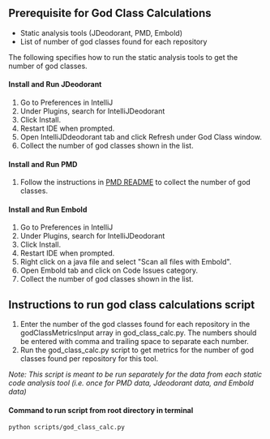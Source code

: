 ## Prerequisite for God Class Calculations
* Static analysis tools (JDeodorant, PMD, Embold)
* List of number of god classes found for each repository

The following specifies how to run the static analysis tools to get the number of god classes.
<br/>
#### Install and Run JDeodorant
1. Go to Preferences in IntelliJ
2. Under Plugins, search for IntelliJDeodorant
3. Click Install.
4. Restart IDE when prompted.
5. Open IntelliJDdeodorant tab and click Refresh under God Class window.
6. Collect the number of god classes shown in the list.

#### Install and Run PMD
1. Follow the instructions in [PMD README](https://github.com/mtwins/findPopularJavaRepos/blob/main/pmd/README_PMD.md) to collect the number of god classes.

#### Install and Run Embold
1. Go to Preferences in IntelliJ
2. Under Plugins, search for IntelliJDeodorant
3. Click Install.
4. Restart IDE when prompted.
5. Right click on a java file and select "Scan all files with Embold".
6. Open Embold tab and click on Code Issues category.
7. Collect the number of god classes shown in the list.


## Instructions to run god class calculations script
1) Enter the number of the god classes found for each repository in the godClassMetricsInput array in god_class_calc.py. The numbers should be entered with comma and trailing space to separate each number.
2) Run the god_class_calc.py script to get metrics for the number of god classes found per repository for this tool.

_Note: This script is meant to be run separately for the data from each static code analysis tool (i.e. once for PMD data, Jdeodorant data, and Embold data)_



#### Command to run script from root directory in terminal
```
python scripts/god_class_calc.py
```
